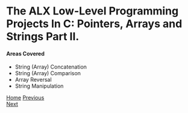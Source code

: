 # The ALX Low-Level Programming Projects In C: Pointers, Arrays and Strings Part II.

#### Areas Covered
* String (Array) Concatenation
* String (Array) Comparison
* Array Reversal
* String Manipulation



[Home](../)
[Previous](../0x05-pointers_arrays_strings/)                                   
[Next](../0x07-pointers_arrays_strings/)